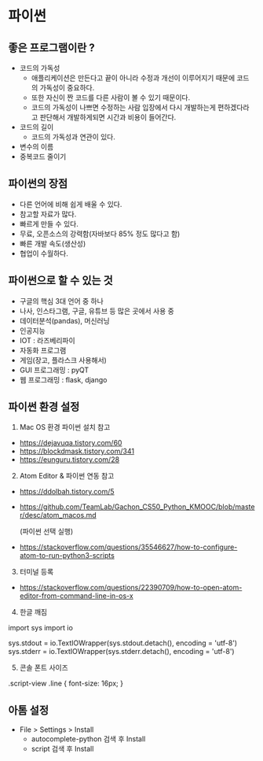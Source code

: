 # 파이썬

## 좋은 프로그램이란 ? 

- 코드의 가독성
  - 애플리케이션은 만든다고 끝이 아니라 수정과 개선이 이루어지기 때문에 코드의 가독성이 중요하다.
  - 또한 자신이 짠 코드를 다른 사람이 볼 수 있기 때문이다.
  - 코드의 가독성이 나쁘면 수정하는 사람 입장에서 다시 개발하는게 편하겠다라고 판단해서 개발하게되면 시간과 비용이 들어간다.
- 코드의 길이
  - 코드의 가독성과 연관이 있다.
- 변수의 이름
- 중복코드 줄이기

## 파이썬의 장점

- 다른 언어에 비해 쉽게 배울 수 있다.
- 참고할 자료가 많다.
- 빠르게 만들 수 있다.
- 무료, 오픈소스의 강력함(자바보다 85% 정도 많다고 함)
- 빠른 개발 속도(생산성)
- 협업이 수월하다.

## 파이썬으로 할 수 있는 것

- 구글의 핵심 3대 언어 중 하나
- 나사, 인스타그램, 구글, 유튜브 등 많은 곳에서 사용 중
- 데이터분석(pandas), 머신러닝
- 인공지능
- IOT : 라즈베리파이
- 자동화 프로그램
- 게임(장고, 플라스크 사용해서)
- GUI 프로그래밍 : pyQT
- 웹 프로그래밍 : flask, django

## 파이썬 환경 설정

1. Mac OS 환경 파이썬 설치 참고

- https://dejavuqa.tistory.com/60
- https://blockdmask.tistory.com/341
- https://eunguru.tistory.com/28

2. Atom Editor & 파이썬 연동 참고

- https://ddolbah.tistory.com/5
- https://github.com/TeamLab/Gachon_CS50_Python_KMOOC/blob/master/desc/atom_macos.md

  (파이썬 선택 실행)
- https://stackoverflow.com/questions/35546627/how-to-configure-atom-to-run-python3-scripts

3. 터미널 등록

- https://stackoverflow.com/questions/22390709/how-to-open-atom-editor-from-command-line-in-os-x

4. 한글 깨짐

import sys
import io

sys.stdout = io.TextIOWrapper(sys.stdout.detach(), encoding = 'utf-8')
sys.stderr = io.TextIOWrapper(sys.stderr.detach(), encoding = 'utf-8')

5. 콘솔 폰트 사이즈

.script-view .line {
	font-size: 16px;
}

## 아톰 설정

- File > Settings > Install
	- autocomplete-python 검색 후 Install
	- script 검색 후 Install
